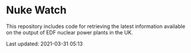 # Nuke Watch

This repository includes code for retrieving the latest information available on the output of EDF nuclear power plants in the UK.

Last updated: 2021-03-31 05:13